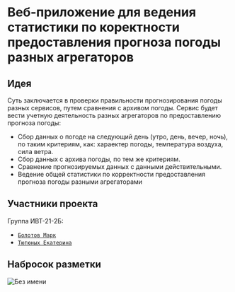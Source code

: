 # Веб-приложение для ведения статистики по коректности предоставления прогноза погоды разных агрегаторов
## Идея
Суть заключается в проверки правильности прогнозирования погоды разных сервисов, путем сравнения с архивом погоды. Сервис будет вести учетную деятельность разных агрегаторов по предоставлению прогноза погоды:
- Сбор данных о погоде на следующий день (утро, день, вечер, ночь), по таким критериям, как: хараектер погоды, температура воздуха, сила ветра.
- Сбор данных с архива погоды, по тем же критериям.
- Сравнение прогнозируемых данных с данными действительными.
- Ведение общей статистики по корректности предоставления прогноза погоды разными агрегаторами
## Участники проекта
Группа ИВТ-21-2Б:
-  [``Болотов Марк``](https://github.com/bolotovmark)
-  [``Тютюных Eкатерина``](https://github.com/Ekaterina-Tyutyunykh)
## Набросок разметки
![Без имени](https://user-images.githubusercontent.com/92545761/200823121-026a4ca2-3a3a-4b4b-b99d-f8831838398a.jpg)
